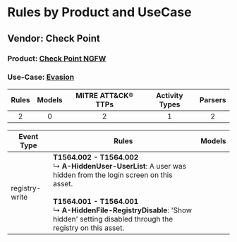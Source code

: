 Rules by Product and UseCase
============================
Vendor: Check Point
-------------------
### Product: [Check Point NGFW](../ds_check_point_check_point_ngfw.md)
### Use-Case: [Evasion](../../../../UseCases/uc_evasion.md)

| Rules | Models | MITRE ATT&CK® TTPs | Activity Types | Parsers |
|:-----:|:------:|:------------------:|:--------------:|:-------:|
|   2   |   0    |         2          |       1        |    2    |

| Event Type     | Rules    | Models |
| ---- | ---- | ------ |
| registry-write | <b>T1564.002 - T1564.002</b><br> ↳ <b>A-HiddenUser-UserList</b>: A user was hidden from the login screen on this asset.<br><br><b>T1564.001 - T1564.001</b><br> ↳ <b>A-HiddenFile-RegistryDisable</b>: 'Show hidden' setting disabled through the registry on this asset. |        |